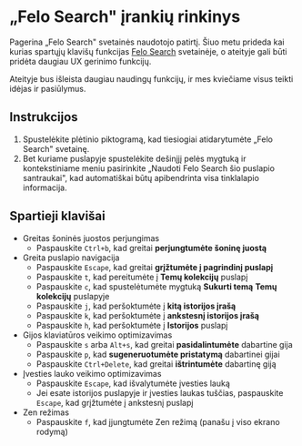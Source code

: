 # „Felo Search" įrankių rinkinys

Pagerina „Felo Search" svetainės naudotojo patirtį. Šiuo metu prideda kai kurias spartųjų klavišų funkcijas [Felo Search](https://felo.ai) svetainėje, o ateityje gali būti pridėta daugiau UX gerinimo funkcijų.

Ateityje bus išleista daugiau naudingų funkcijų, ir mes kviečiame visus teikti idėjas ir pasiūlymus.

## Instrukcijos

1. Spustelėkite plėtinio piktogramą, kad tiesiogiai atidarytumėte „Felo Search" svetainę.
2. Bet kuriame puslapyje spustelėkite dešinįjį pelės mygtuką ir kontekstiniame meniu pasirinkite „Naudoti Felo Search šio puslapio santraukai", kad automatiškai būtų apibendrinta visa tinklalapio informacija.

## Spartieji klavišai

- Greitas šoninės juostos perjungimas
  - Paspauskite `Ctrl+b`, kad greitai **perjungtumėte šoninę juostą**
- Greita puslapio navigacija
  - Paspauskite `Escape`, kad greitai **grįžtumėte į pagrindinį puslapį**
  - Paspauskite `t`, kad pereitumėte į **Temų kolekcijų** puslapį
  - Paspauskite `c`, kad spustelėtumėte mygtuką **Sukurti temą** **Temų kolekcijų** puslapyje
  - Paspauskite `j`, kad peršoktumėte į **kitą istorijos įrašą**
  - Paspauskite `k`, kad peršoktumėte į **ankstesnį istorijos įrašą**
  - Paspauskite `h`, kad peršoktumėte į **Istorijos** puslapį
- Gijos klaviatūros veikimo optimizavimas
  - Paspauskite `s` arba `Alt+s`, kad greitai **pasidalintumėte** dabartine gija
  - Paspauskite `p`, kad **sugeneruotumėte pristatymą** dabartinei gijai
  - Paspauskite `Ctrl+Delete`, kad greitai **ištrintumėte** dabartinę giją
- Įvesties lauko veikimo optimizavimas
  - Paspauskite `Escape`, kad išvalytumėte įvesties lauką
  - Jei esate istorijos puslapyje ir įvesties laukas tuščias, paspauskite `Escape`, kad grįžtumėte į ankstesnį puslapį
- Zen režimas
  - Paspauskite `f`, kad įjungtumėte Zen režimą (panašu į viso ekrano rodymą)